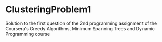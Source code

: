 # ClusteringProblem1
Solution to the first question of the 2nd programming assignment of the Coursera's Greedy Algorithms, Minimum Spanning Trees and Dynamic Programming course
